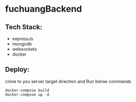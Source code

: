 # fuchuangBackend


## Tech Stack:
- expressJs
- mongodb
- websockets
- docker

## Deploy:
clone to you server target direction and Run below commands
~~~ 
docker-compose build
docker-compose up -d
